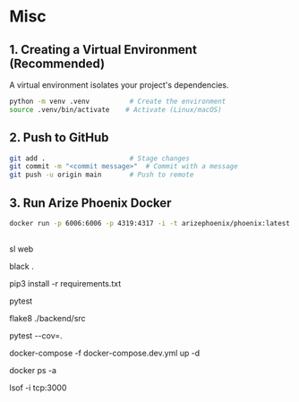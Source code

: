 # Misc

## 1. Creating a Virtual Environment (Recommended)

A virtual environment isolates your project's dependencies.

```bash
python -m venv .venv          # Create the environment
source .venv/bin/activate    # Activate (Linux/macOS)
```

## 2. Push to GitHub

```bash
git add .                     # Stage changes
git commit -m "<commit message>"  # Commit with a message
git push -u origin main       # Push to remote
```

## 3. Run Arize Phoenix Docker

```bash
docker run -p 6006:6006 -p 4319:4317 -i -t arizephoenix/phoenix:latest
```

## 


sl web 

black .

pip3 install -r requirements.txt

pytest

flake8 ./backend/src

pytest --cov=.

docker-compose -f docker-compose.dev.yml up -d

docker ps -a

lsof -i tcp:3000